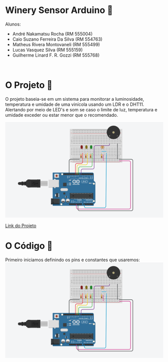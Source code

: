# Winery Sensor Arduino 🍷

Alunos:
<ul>
<li>André Nakamatsu Rocha (RM 555004)</li>
<li>Caio Suzano Ferreira Da Silva (RM 554763)</li>
<li>Matheus Rivera Montovaneli (RM 555499)</li>
<li>Lucas Vasquez Silva (RM 555159)</li>
<li>Guilherme Linard F. R. Gozzi (RM 555768)</li>
</ul>
<br />

# O Projeto 📝
O projeto baseia-se em um sistema para monitorar a luminosidade, temperatura e umidade de uma vinícola usando um LDR e o DHT11. Alertando por meio de LED's e som se caso o limite de luz, temperatura e umidade exceder ou estar menor que o recomendado.
<br />

<img src="https://github.com/andrenakarocha/sensor-de-luminosidade-arduino/blob/main/docs/img.png?raw=true">

<a href="https://www.tinkercad.com/things/4S3AE9gJQzp-cp02-edge-computing/editel?sharecode=vOLCiUOaUEslPjI7DB_9dx8rPn29b88FDNGAlhl7aZw">Link do Projeto</a>

# O Código 📄
Primeiro iniciamos definindo os pins e constantes que usaremos: 
<img src="https://github.com/andrenakarocha/sensor-de-luminosidade-arduino/blob/main/docs/img.png?raw=true">

